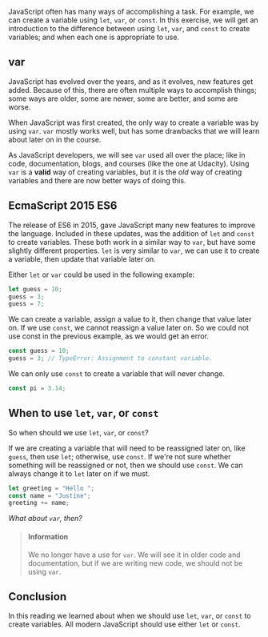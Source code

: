 

JavaScript often has many ways of accomplishing a task. For example, we can create a variable using `let`, `var`, or `const`. In this exercise, we will get an introduction to the difference between using `let`, `var`, and `const` to create variables; and when each one is appropriate to use.

## var

JavaScript has evolved over the years, and as it evolves, new features get added. Because of this, there are often multiple ways to accomplish things; some ways are older, some are newer, some are better, and some are worse.

When JavaScript was first created, the only way to create a variable was by using `var`. `var` mostly works well, but has some drawbacks that we will learn about later on in the course.

As JavaScript developers, we will see `var` used all over the place; like in code, documentation, blogs, and courses (like the one at Udacity). Using `var` is a **valid** way of creating variables, but it is the _old_ way of creating variables and there are now better ways of doing this.

## EcmaScript 2015 ES6

The release of ES6 in 2015, gave JavaScript many new features to improve the language. Included in these updates, was the addition of `let` and `const` to create variables. These both work in a similar way to `var`, but have some slightly different properties. `let` is very similar to `var`, we can use it to create a variable, then update that variable later on.

Either `let` or `var` could be used in the following example:

```javascript
let guess = 10;
guess = 3;
guess = 7;
```

We can create a variable, assign a value to it, then change that value later on. If we use `const`, we cannot reassign a value later on. So we could not use const in the previous example, as we would get an error.

```javascript
const guess = 10;
guess = 3; // TypeError: Assignment to constant variable.
```

We can only use `const` to create a variable that will never change.

```javascript
const pi = 3.14;
```

## When to use `let`, `var`, or `const`

So when should we use `let`, `var`, or `const`? 

If we are creating a variable that will need to be reassigned later on, like `guess`, then use `let`; otherwise, use `const`. If we're not sure whether something will be reassigned or not, then we should use `const`. We can always change it to `let` later on if we must. 

```js
let greeting = "Hello ";
const name = "Justine";
greeting += name;
```

_What about `var`, then?_

> #### Information
> We no longer have a use for `var`. We will see it in older code and documentation, but if we are writing new code, we should not be using `var`.

## Conclusion

In this reading we learned about when we should use `let`, `var`, or  `const` to create variables. All modern JavaScript should use either `let` or `const`.
